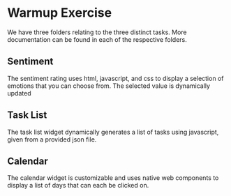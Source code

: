 # Warmup Exercise

We have three folders relating to the three distinct tasks. More documentation can be found in each of the respective folders.
## Sentiment
The sentiment rating uses html, javascript, and css to display a selection of emotions that you can choose from. The selected value is dynamically updated
## Task List
The task list widget dynamically generates a list of tasks using javascript, given from a provided json file.
## Calendar
The calendar widget is customizable and uses native web components to display a list of days that can each be clicked on.
